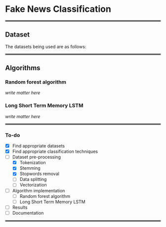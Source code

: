 # Fake News Classification

<hr style="border:2px solid gray">

## Dataset 

The datasets being used are as follows: 

<hr style="border:2px solid gray">
 
## Algorithms

### Random forest algorithm

_write matter here_
### Long Short Term Memory LSTM

_write matter here_

<hr style="border:2px solid gray">

### To-do

- [x] Find appropriate datasets
- [x] Find appropriate classification techniques
- [ ] Dataset pre-processing 
    - [x] Tokenization
    - [x] Stemming
    - [x] Stopwords removal
    - [ ] Data splitting
    - [ ] Vectorization
- [ ] Algorithm implementation
    - [ ] Random forest algorithm
    - [ ] Long Short Term Memory LSTM
- [ ] Results
- [ ] Documentation

<hr style="border:2px solid gray">